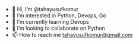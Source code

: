 - 👋 Hi, I’m @tahayusufkomur
- 👀 I’m interested in Python, Devops, Go
- 🌱 I’m currently learning Devops
- 💞️ I’m looking to collaborate on Python
- 📫 How to reach me tahayusufkomur@gmail.com

<!---
tahayusufkomur/tahayusufkomur is a ✨ special ✨ repository because its `README.md` (this file) appears on your GitHub profile.
You can click the Preview link to take a look at your changes.
--->
